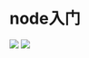 # node入门

![](https://img.shields.io/github/repo-size/ZHAISHENKING/node_app)
![](https://img.shields.io/badge/language-node-orange.svg)

